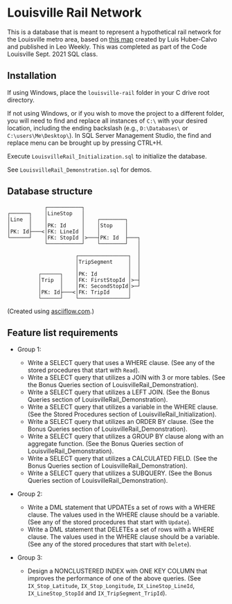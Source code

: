 # Louisville Rail Network

This is a database that is meant to represent a hypothetical rail network for the Louisville metro area, based on [this map](https://www.leoweekly.com/2019/06/65327/) created by Luis Huber-Calvo and published in Leo Weekly. This was completed as part of the Code Louisville Sept. 2021 SQL class.

## Installation
If using Windows, place the `louisville-rail` folder in your C drive root directory.

If not using Windows, or if you wish to move the project to a different folder, you will need to find and replace all instances of `C:\` with your desired location, including the ending backslash (e.g., `D:\Databases\` or `C:\users\Me\Desktop\`). In SQL Server Management Studio, the find and replace menu can be brought up by pressing CTRL+H.

Execute `LouisvilleRail_Initialization.sql` to initialize the database.

See `LouisvilleRail_Demonstration.sql` for demos.


## Database structure
```
            ┌───────────┐
┌──────┐    │LineStop   │
│Line  │    │           │    ┌────────┐
│      │    │PK: Id     │    │Stop    │
│PK: Id├───<│FK: LineId │    │        │
└──────┘    │FK: StopId │>───┤PK: Id  ├───┐
            └───────────┘    └────────┘   │
                                          │
                      ┌────────────────┐  │
                      │TripSegment     │  │
                      │                │  │
          ┌──────┐    │PK: Id          │  │
          │Trip  │    │FK: FirstStopId │>─┤
          │      │    │FK: SecondStopId│>─┘
          │PK: Id├───<│FK: TripId      │
          └──────┘    └────────────────┘
```
(Created using [asciiflow.com](https://asciiflow.com/).)

## Feature list requirements
- Group 1:
	- Write a SELECT query that uses a WHERE clause. (See any of the stored procedures that start with `Read`).
	- Write a  SELECT query that utilizes a JOIN with 3 or more tables. (See the Bonus Queries section of LouisvilleRail_Demonstration).
	- Write a  SELECT query that utilizes a LEFT JOIN. (See the Bonus Queries section of LouisvilleRail_Demonstration).
	- Write a  SELECT query that utilizes a variable in the WHERE clause. (See the Stored Procedures section of LouisvilleRail_Initialization).
	- Write a  SELECT query that utilizes an ORDER BY clause. (See the Bonus Queries section of LouisvilleRail_Demonstration).
	- Write a  SELECT query that utilizes a GROUP BY clause along with an aggregate function. (See the Bonus Queries section of LouisvilleRail_Demonstration).
	- Write a SELECT query that utilizes a CALCULATED FIELD. (See the Bonus Queries section of LouisvilleRail_Demonstration).
	- Write a SELECT query that utilizes a SUBQUERY. (See the Bonus Queries section of LouisvilleRail_Demonstration).

- Group 2: 
	- Write a DML statement that UPDATEs a set of rows with a WHERE clause. The values used in the WHERE clause should be a variable. (See any of the stored procedures that start with `Update`).
	- Write a DML statement that DELETEs a set of rows with a WHERE clause. The values used in the WHERE clause should be a variable. (See any of the stored procedures that start with `Delete`).

- Group 3: 
	- Design a NONCLUSTERED INDEX with ONE KEY COLUMN that improves the performance of one of the above queries. (See `IX_Stop_Latitude`, `IX_Stop_Longitude`, `IX_LineStop_LineId`, `IX_LineStop_StopId` and `IX_TripSegment_TripId`).